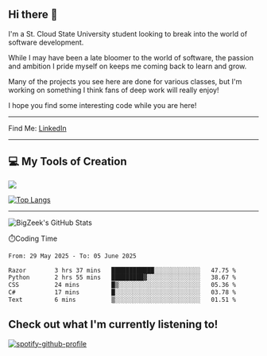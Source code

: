 ## Hi there 👋

I'm a St. Cloud State University student looking to break into the world of software development. 

While I may have been a late bloomer to the world of software, the passion and ambition I pride myself 
on keeps me coming back to learn and grow. 

Many of the projects you see here are done for various classes, but I'm working on something I think fans of 
deep work will really enjoy! 

I hope you find some interesting code while you are here!

---
Find Me: 
[LinkedIn](https://www.linkedin.com/in/zak-groenewold-04b1a3220/)


---
## 💻 My Tools of Creation
![](https://skillicons.dev/icons?i=git,python,java,dotnet,cs,vscode)

[![Top Langs](https://github-readme-stats.vercel.app/api/top-langs/?username=BigZeek)](https://github.com/BigZeek/github-readme-stats)


---

![BigZeek's GitHub Stats](https://github-readme-stats.vercel.app/api?username=BigZeek&show_icons=true&theme=radical)

⏱️Coding Time
<!--START_SECTION:waka-->

```txt
From: 29 May 2025 - To: 05 June 2025

Razor        3 hrs 37 mins   ████████████░░░░░░░░░░░░░   47.75 %
Python       2 hrs 55 mins   █████████▓░░░░░░░░░░░░░░░   38.67 %
CSS          24 mins         █▒░░░░░░░░░░░░░░░░░░░░░░░   05.36 %
C#           17 mins         █░░░░░░░░░░░░░░░░░░░░░░░░   03.78 %
Text         6 mins          ▒░░░░░░░░░░░░░░░░░░░░░░░░   01.51 %
```

<!--END_SECTION:waka-->


Check out what I'm currently listening to! 
---
[![spotify-github-profile](https://spotify-github-profile.kittinanx.com/api/view?uid=metalbass69&cover_image=true&theme=default&show_offline=false&background_color=121212&interchange=true&bar_color_cover=false)](https://spotify-github-profile.kittinanx.com/api/view?uid=metalbass69&redirect=true)

<!--
**BigZeek/BigZeek** is a ✨ _special_ ✨ repository because its `README.md` (this file) appears on your GitHub profile.

Here are some ideas to get you started:

- 🔭 I’m currently working on ...
- 🌱 I’m currently learning ...
- 👯 I’m looking to collaborate on ...
- 🤔 I’m looking for help with ...
- 💬 Ask me about ...
- 📫 How to reach me: ...
- 😄 Pronouns: ...
- ⚡ Fun fact: ...
-->
